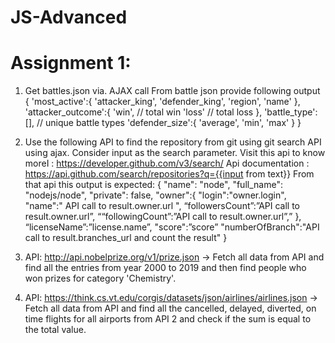 # JS-Advanced

# Assignment 1:
1) Get battles.json via. AJAX call
From battle json provide following output
{
'most_active':{
    'attacker_king',
    'defender_king',
    'region',
    'name'
},
'attacker_outcome':{
    'win', // total win
    'loss' // total loss
},
'battle_type':[], // unique battle types
'defender_size':{
    'average',
    'min',
    'max'
    }
}



2) Use the following API to find the repository from git using git search API using ajax.
Consider input as the search parameter.
Visit this api to know moreI : https://developer.github.com/v3/search/
Api documentation : https://api.github.com/search/repositories?q={{input from text}}
From that api this output is expected:
{
	"name": "node",
      	"full_name": "nodejs/node",
      	"private": false,
	"owner":{
  		"login":"owner.login",
		"name":" API call to result.owner.url ",
            “followersCount”:”API call to result.owner.url”,
            ““followingCount”:”API call to result.owner.url”,”
        },
       “licenseName”:”license.name”,
       "score":”score”
       "numberOfBranch":"API call to result.branches_url and count the    result"
}



3) API: http://api.nobelprize.org/v1/prize.json -> Fetch all data from API and find all the entries from year 2000 to 2019 and then find people who won prizes for category 'Chemistry'.

4) API: https://think.cs.vt.edu/corgis/datasets/json/airlines/airlines.json -> Fetch all data from API and find all the cancelled, delayed, diverted, on time flights for all airports from API 2 and check if the sum is equal to the total value.
